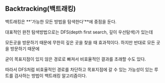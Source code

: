 ## Backtracking(백트래킹)

백트래킹은 **'가능한 모든 방법을 탐색한다'**에 중점을 둔다. 

대표적인 완전 탐색방법으로는 DFS(depth first search, 깊이 우선탐색)가 있는데

모든곳을 방문하기 때문에 무한히 깊은 곳을 찾을 때 효과적이다. 하지만 반대로 모든 곳을 방문하기 때문에

굳이 목표지점이 있지 않은 경로로 빠져서 비효율적인 결과를 초래할 수도 있다. 

따라서 DFS처럼 비효율적인 경로를 차단하고 목표지점에 갈 수 있는 가능성이 있는 루트를 검사하는 방법이 백트래킹 알고리즘이다. 

